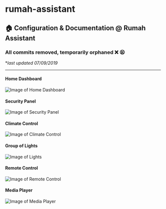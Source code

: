 # rumah-assistant
## 🏠 Configuration & Documentation @ Rumah Assistant

### All commits removed, temporarily orphaned ❌ 😫

**last updated 07/09/2019*

- - - - -

#### Home Dashboard 
![Image of Home Dashboard](https://user-images.githubusercontent.com/29120359/82037771-cde43000-96cc-11ea-80c2-b45afe95ba18.jpg)
#### Security Panel
![Image of Security Panel](https://user-images.githubusercontent.com/29120359/82037862-ed7b5880-96cc-11ea-9c24-595c154e5966.jpg)
#### Climate Control
![Image of Climate Control](https://user-images.githubusercontent.com/29120359/82037915-008e2880-96cd-11ea-82b1-d388cae3f6ef.jpg)
#### Group of Lights
![Image of Lights](https://user-images.githubusercontent.com/29120359/82037981-17347f80-96cd-11ea-8101-6338ce0663cc.jpg)
#### Remote Control
![Image of Remote Control](https://user-images.githubusercontent.com/29120359/82038032-25829b80-96cd-11ea-8ff5-b76e8f26fe07.jpg)
#### Media Player
![Image of Media Player](https://user-images.githubusercontent.com/29120359/82038085-36cba800-96cd-11ea-833d-7a786584bd9e.jpg)
